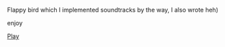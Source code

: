 Flappy bird which I implemented soundtracks by the way, I also wrote heh)

enjoy

<a href="https://ilovehatemyself.github.io/flappy-java-script-bird" target="_blank">Play</a>
